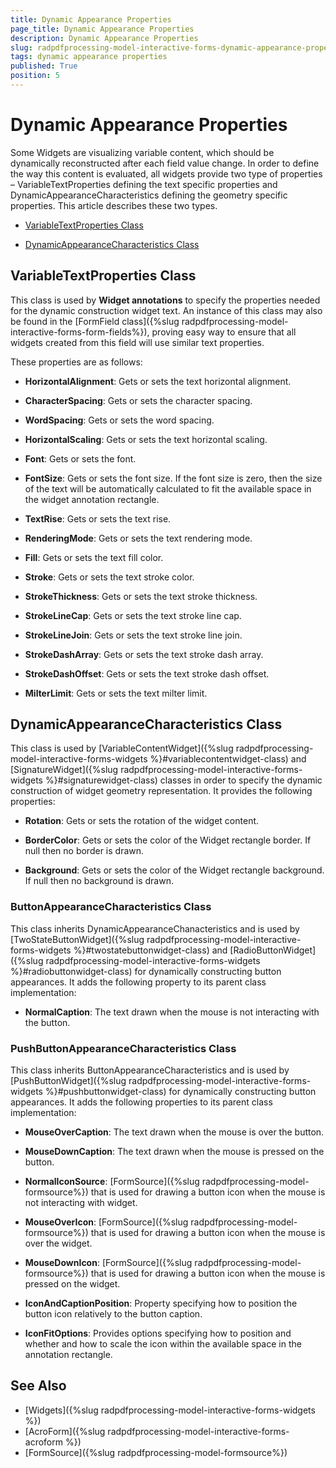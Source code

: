 ```yaml
---
title: Dynamic Appearance Properties 
page_title: Dynamic Appearance Properties   
description: Dynamic Appearance Properties   
slug: radpdfprocessing-model-interactive-forms-dynamic-appearance-properties 
tags: dynamic appearance properties 
published: True
position: 5
---
```


# Dynamic Appearance Properties

Some Widgets are visualizing variable content, which should be dynamically reconstructed after each field value change. In order to define the way this content is evaluated, all widgets provide two type of properties – VariableTextProperties defining the text specific properties and DynamicAppearanceCharacteristics defining the geometry specific properties. This article describes these two types.

* [VariableTextProperties Class](#variabletextproperties-class)

* [DynamicAppearanceCharacteristics Class](#dynamicappearancecharacteristics-class)

## VariableTextProperties Class

This class is used by **Widget annotations** to specify the properties needed for the dynamic construction widget text. An instance of this class may also be found in the [FormField class]({%slug radpdfprocessing-model-interactive-forms-form-fields%}), proving easy way to ensure that all widgets created from this field will use similar text properties. 

These properties are as follows:

* **HorizontalAlignment**: Gets or sets the text horizontal alignment.

* **CharacterSpacing**: Gets or sets the character spacing.

* **WordSpacing**: Gets or sets the word spacing.

* **HorizontalScaling**: Gets or sets the text horizontal scaling.

* **Font**: Gets or sets the font.

* **FontSize**: Gets or sets the font size. If the font size is zero, then the size of the text will be automatically calculated to fit the available space in the widget annotation rectangle.

* **TextRise**: Gets or sets the text rise.

* **RenderingMode**: Gets or sets the text rendering mode.

* **Fill**: Gets or sets the text fill color.

* **Stroke**: Gets or sets the text stroke color.

* **StrokeThickness**: Gets or sets the text stroke thickness.

* **StrokeLineCap**: Gets or sets the text stroke line cap.

* **StrokeLineJoin**: Gets or sets the text stroke line join.

* **StrokeDashArray**: Gets or sets the text stroke dash array.

* **StrokeDashOffset**: Gets or sets the text stroke dash offset.

* **MilterLimit**: Gets or sets the text milter limit.


## DynamicAppearanceCharacteristics Class

This class is used by [VariableContentWidget]({%slug radpdfprocessing-model-interactive-forms-widgets %}#variablecontentwidget-class) and [SignatureWidget]({%slug radpdfprocessing-model-interactive-forms-widgets %}#signaturewidget-class) classes in order to specify the dynamic construction of widget geometry representation. It provides the following properties:

* **Rotation**: Gets or sets the rotation of the widget content.

* **BorderColor**: Gets or sets the color of the Widget rectangle border. If null then no border is drawn.

* **Background**: Gets or sets the color of the Widget rectangle background. If null then no background is drawn.


### ButtonAppearanceCharacteristics Class

This class inherits DynamicAppearanceChanacteristics and is used by [TwoStateButtonWidget]({%slug radpdfprocessing-model-interactive-forms-widgets %}#twostatebuttonwidget-class) and [RadioButtonWidget]({%slug radpdfprocessing-model-interactive-forms-widgets %}#radiobuttonwidget-class) for dynamically constructing button appearances. It adds the following property to its parent class implementation:

* **NormalCaption**: The text drawn when the mouse is not interacting with the button.


### PushButtonAppearanceCharacteristics Class

This class inherits ButtonAppearanceCharacteristics and is used by [PushButtonWidget]({%slug radpdfprocessing-model-interactive-forms-widgets %}#pushbuttonwidget-class) for dynamically constructing button appearances. It adds the following properties to its parent class implementation:

* **MouseOverCaption**: The text drawn when the mouse is over the button.

* **MouseDownCaption**: The text drawn when the mouse is pressed on the button.

* **NormalIconSource**: [FormSource]({%slug radpdfprocessing-model-formsource%}) that is used for drawing a button icon when the mouse is not interacting with widget.

* **MouseOverIcon**: [FormSource]({%slug radpdfprocessing-model-formsource%}) that is used for drawing a button icon when the mouse is over the widget.

* **MouseDownIcon**: [FormSource]({%slug radpdfprocessing-model-formsource%}) that is used for drawing a button icon when the mouse is pressed on the widget.

* **IconAndCaptionPosition**: Property specifying how to position the button icon relatively to the button caption.

* **IconFitOptions**: Provides options specifying how to position and whether and how to scale the icon within the available space in the annotation rectangle.


## See Also

* [Widgets]({%slug radpdfprocessing-model-interactive-forms-widgets %})
* [AcroForm]({%slug radpdfprocessing-model-interactive-forms-acroform %})
* [FormSource]({%slug radpdfprocessing-model-formsource%})